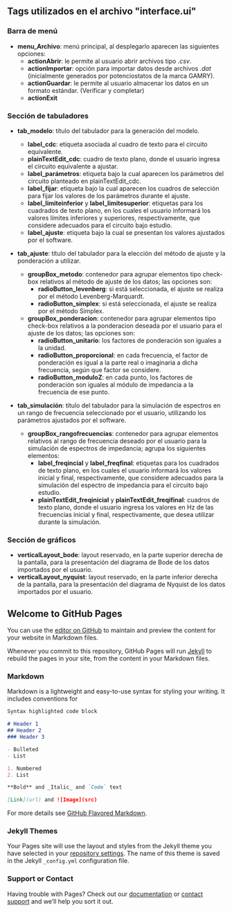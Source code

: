 ## Tags utilizados en el archivo "interface.ui"  
  

### Barra de menú 

- **menu_Archivo**: menú principal, al desplegarlo aparecen las siguientes opciones:
    - **actionAbrir**: le permite al usuario abrir archivos tipo _.csv_.
    - **actionImportar**: opción para importar datos desde archivos _.dat_ (inicialmente generados por potenciostatos de la marca GAMRY).
    - **actionGuardar**: le permite al usuario almacenar los datos en un formato estándar. (Verificar y completar)
    - **actionExit**

### Sección de tabuladores

- **tab_modelo**: título del tabulador para la generación del modelo.
  - **label_cdc**: etiqueta asociada al cuadro de texto para el circuito equivalente. 
  - **plainTextEdit_cdc**: cuadro de texto plano, donde el usuario ingresa el circuito equivalente a ajustar.
  - **label_parámetros**: etiqueta bajo la cual aparecen los parámetros del circuito planteado en plainTextEdit_cdc. 
  - **label_fijar**: etiqueta bajo la cual aparecen los cuadros de selección para fijar los valores de los parámetros durante el ajuste.
  - **label_limiteinferior** y **label_limitesuperior**: etiquetas para los cuadrados de texto plano, en los cuales el usuario informará los valores límites inferiores y superiores, respectivamente, que considere adecuados para el circuito bajo estudio.
  - **label_ajuste**: etiqueta bajo la cual se presentan los valores ajustados por el software.  
  
- **tab_ajuste**: título del tabulador para la elección del método de ajuste y la ponderación a utilizar.
  - **groupBox_metodo**: contenedor para agrupar elementos tipo check-box relativos al método de ajuste de los datos; las opciones son:
    - **radioButton_levenberg**: si está seleccionada, el ajuste se realiza por el método Levenberg-Marquardt.
    - **radioButton_simplex**: si está seleccionada, el ajuste se realiza por el método Simplex.
  - **groupBox_ponderacion**: contenedor para agrupar elementos tipo check-box relativos a la ponderacion deseada por el usuario para el ajuste de los datos; las opciones son:
    - **radioButton_unitario**: los factores de ponderación son iguales a la unidad.
    - **radioButton_proporcional**: en cada frecuencia, el factor de ponderación es igual a la parte real o imaginaria a dicha frecuencia, según que factor se considere.  
    - **radioButton_moduloZ**: en cada punto, los factores de ponderación son iguales al módulo de impedancia a la frecuencia de ese punto.  
  
- **tab_simulación**: título del tabulador para la simulación de espectros en un rango de frecuencia seleccionado por el usuario, utilizando los parámetros ajustados por el software.
  - **groupBox_rangofrecuencias**: contenedor para agrupar elementos relativos al rango de frecuencia deseado por el usuario para la simulación de espectros de impedancia; agrupa los siguientes elementos:
     - **label_freqincial** y **label_freqfinal**: etiquetas para los cuadrados de texto plano, en los cuales el usuario informará los valores inicial y final, respectivamente, que considere adecuados para la simulación del espectro de impedancia para el circuito bajo estudio.
     - **plainTextEdit_freqinicial** y **plainTextEdit_freqifinal**: cuadros de texto plano, donde el usuario ingresa los valores en Hz de las frecuencias inicial y final, respectivamente, que desea utilizar durante la simulación.
     
### Sección de gráficos

- **verticalLayout_bode**: layout reservado, en la parte superior derecha de la pantalla, para la presentación del diagrama de Bode de los datos importados por el usuario.
- **verticalLayout_nyquist**: layout reservado, en la parte inferior derecha de la pantalla, para la presentación del diagrama de Nyquist de los datos importados por el usuario.

  
  
  
## Welcome to GitHub Pages

You can use the [editor on GitHub](https://github.com/Lu-Antonucci/CorrosionEIS/edit/master/README.md) to maintain and preview the content for your website in Markdown files.

Whenever you commit to this repository, GitHub Pages will run [Jekyll](https://jekyllrb.com/) to rebuild the pages in your site, from the content in your Markdown files.

### Markdown

Markdown is a lightweight and easy-to-use syntax for styling your writing. It includes conventions for

```markdown
Syntax highlighted code block

# Header 1
## Header 2
### Header 3

- Bulleted
- List

1. Numbered
2. List

**Bold** and _Italic_ and `Code` text

[Link](url) and ![Image](src)
```

For more details see [GitHub Flavored Markdown](https://guides.github.com/features/mastering-markdown/).

### Jekyll Themes

Your Pages site will use the layout and styles from the Jekyll theme you have selected in your [repository settings](https://github.com/Lu-Antonucci/CorrosionEIS/settings). The name of this theme is saved in the Jekyll `_config.yml` configuration file.

### Support or Contact

Having trouble with Pages? Check out our [documentation](https://help.github.com/categories/github-pages-basics/) or [contact support](https://github.com/contact) and we’ll help you sort it out.
